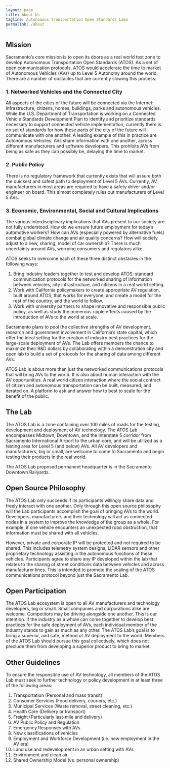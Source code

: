 ```yaml
---
layout: page
title: About Us
tagline: Autonomous Transportation Open Standards Labs
permalink: /about
---
```


## Mission
Sacramento’s core mission is to open its doors as a real world test zone to develop Autonomous Transportation Open Standards (ATOS). As a set of open communication protocols, ATOS would accelerate the time to market of Autonomous Vehicles (AVs) up to Level 5 Autonomy around the world. There are a number of obstacles that are currently slowing this process:

### 1.	Networked Vehicles and the Connected City
All aspects of the cities of the future will be connected via the Internet: infrastructure, citizens, homes, buildings, parks and autonomous vehicles. While the U.S. Department of Transportation is working on a Connected Vehicle Standards Development Plan to identify and prioritize standards necessary to support connected vehicle implementation, currently there is no set of standards for how these parts of the city of the future will communicate with one another. A leading example of this in practice are Autonomous Vehicles. AVs share information with one another, across different manufacturers and software developers. This prohibits AVs from being as safe as they can possibly be, delaying the time to market.

### 2.	Public Policy
There is no regulatory framework that currently exists that will assure both the quickest and safest path to deployment of Level 5 AVs. Currently, AV manufacturers in most areas are required to have a safety driver and/or engineer on board. This almost completely rules out manufacturers of Level 5 AVs.

### 3.	Economic, Environmental, Social and Cultural Implications
The various interdisciplinary implications that AVs present to our society are not fully understood. How do we ensure future employment for today’s automotive workers? How can AVs (especially powered by alternative fuels) combat global climate change and air quality concerns? How will society adjust to a new, sharing, model of car ownership? There is much uncertainty around AVs, worrying consumers and regulators alike.

ATOS seeks to overcome each of these three distinct obstacles in the following ways:
1. Bring industry leaders together to test and develop ATOS: standard communication protocols for the networked sharing of information between vehicles, city infrastructure, and citizens in a real world setting.
2. Work with California policymakers to create appropriate AV regulation, built around ATOS, that works for everyone, and create a model for the rest of the country, and the world to follow.
3. Work with university partners to shape innovative and responsible public policy, as well as study the numerous ripple effects caused by the introduction of AVs to the world at scale.

Sacramento plans to pool the collective strengths of AV development, research and government involvement in California’s state capital, which offer the ideal setting for the creation of industry best practices for the large-scale deployment of AVs. The Lab offers members the chance to maximize their R&D dollars by collaborating within a demonstration city and open lab to build a set of protocols for the sharing of data among different AVs.

ATOS Lab is about more than just the networked communications protocols that will bring AVs to the world. It is also about human interaction with the AV opportunities. A real world citizen interaction where the social contract of citizen and autonomous transportation can be built, measured, and iterated on. A platform to ask and answer how to best to scale for the benefit of the public.

## The Lab
The ATOS Lab is a zone containing over 100 miles of roads for the testing, development and deployment of AV technology. The ATOS Lab encompasses Midtown, Downtown, and the Interstate 5 corridor from Sacramento International Airport to the urban core, and will be utilized as a testing area for Level 5 (and below) AVs. All AV developers and manufacturers, big or small, are welcome to come to Sacramento and begin testing their products in the real world.

The ATOS Lab proposed permanent headquarter is in the Sacramento Downtown Railyards.

## Open Source Philosophy
The ATOS Lab only succeeds if its participants willingly share data and freely interact with one another. Only through this open source philosophy will the Lab participants accomplish the goal of bringing AVs to the world. Developers, manufacturers and their technology will act as connected nodes in a system to improve the knowledge of the group as a whole. For example, if one vehicle encounters an unexpected road obstruction, that information must be shared with all vehicles.

However, private and corporate IP will be protected and not required to be shared. This includes telemetry system designs, LIDAR sensors and other proprietary technology assisting in the autonomous functions of these vehicles. Participants agree to share any IP developed within the lab that relates to the sharing of street conditions data between vehicles and across manufacturer lines. This is intended to promote the scaling of the ATOS communications protocol beyond just the Sacramento Lab.

## Open Participation
The ATOS Lab ecosystem is open to all AV manufacturers and technology developers, big or small. Small companies and corporations alike are welcome. Competitors may be driving alongside one another. This is our intention. If the industry as a whole can come together to develop best practices for the safe deployment of AVs, each individual member of the industry stands to gain as much as any other. The ATOS Lab’s goal is to bring a superior, and safe, method of AV deployment to the world. Members of the ATOS Lab should pursue this goal collectively, which does not preclude them from developing a superior product to bring to market.

## Other Guidelines
To ensure the responsible use of AV technology, all members of the ATOS Lab must seek to further technology or policy development in at least three of the following areas:
1. Transportation (Personal and mass transit)
2. Consumer Services (Food delivery, couriers, etc.)
3. Municipal Services (Waste removal, street cleaning, etc.)
4. Health Care (Delivery or transport)
5. Freight (Particularly last-mile and delivery)
6. AV Public Policy and Regulation
7. Emergency Responses with AVs
8. New classifications of vehicles
9. Employment and Workforce Development (i.e. new employment in the AV era)
10. Land use and redevelopment in an urban setting with AVs
11. Environment and clean air
12. Shared Ownership Model (vs. personal ownership)
